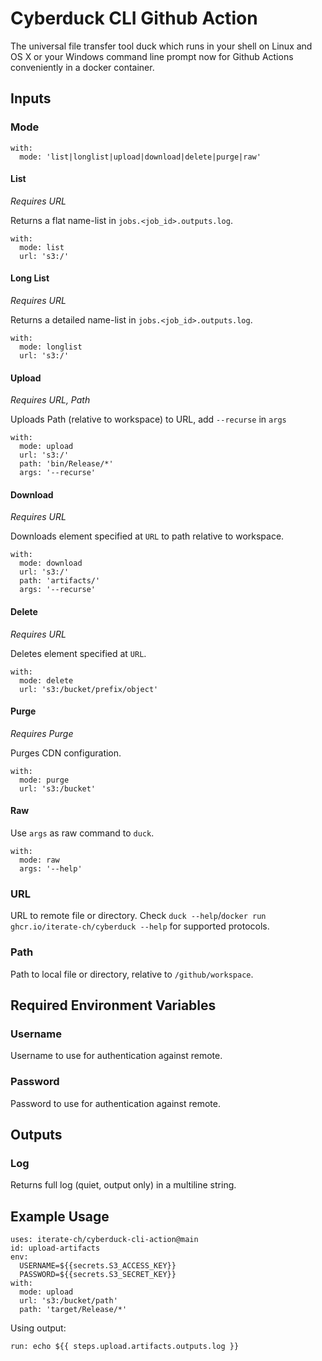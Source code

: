 # Cyberduck CLI Github Action

The universal file transfer tool duck which runs in your shell on Linux and OS X or your Windows command line prompt now for Github Actions conveniently in a docker container.

## Inputs

### Mode

```
with:
  mode: 'list|longlist|upload|download|delete|purge|raw'
```

#### List
*Requires URL*

Returns a flat name-list in `jobs.<job_id>.outputs.log`.

```
with:
  mode: list
  url: 's3:/'
```

#### Long List
*Requires URL*

Returns a detailed name-list in `jobs.<job_id>.outputs.log`.

```
with:
  mode: longlist
  url: 's3:/'
```

#### Upload
*Requires URL, Path*

Uploads Path (relative to workspace) to URL, add `--recurse` in `args`

```
with:
  mode: upload
  url: 's3:/'
  path: 'bin/Release/*'
  args: '--recurse'
```

#### Download
*Requires URL*

Downloads element specified at `URL` to path relative to workspace.

```
with:
  mode: download
  url: 's3:/'
  path: 'artifacts/'
  args: '--recurse'
```

#### Delete
*Requires URL*

Deletes element specified at `URL`.

```
with:
  mode: delete
  url: 's3:/bucket/prefix/object'
```

#### Purge
*Requires Purge*

Purges CDN configuration.

```
with:
  mode: purge
  url: 's3:/bucket'
```

#### Raw
Use `args` as raw command to `duck`.

```
with:
  mode: raw
  args: '--help'
```

### URL
URL to remote file or directory. Check `duck --help`/`docker run ghcr.io/iterate-ch/cyberduck --help` for supported protocols.

### Path
Path to local file or directory, relative to `/github/workspace`.

## Required Environment Variables

### Username
Username to use for authentication against remote.

### Password
Password to use for authentication against remote.

## Outputs

### Log
Returns full log (quiet, output only) in a multiline string.

## Example Usage

```
uses: iterate-ch/cyberduck-cli-action@main
id: upload-artifacts
env:
  USERNAME=${{secrets.S3_ACCESS_KEY}}
  PASSWORD=${{secrets.S3_SECRET_KEY}}
with:
  mode: upload
  url: 's3:/bucket/path'
  path: 'target/Release/*'
```

Using output:
```
run: echo ${{ steps.upload.artifacts.outputs.log }}
```
